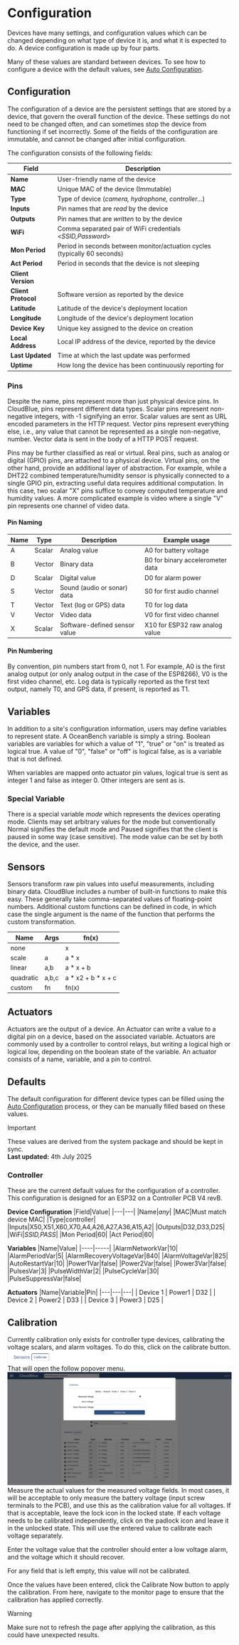 # Configuration

Devices have many settings, and configuration values which can be changed depending on what type of device it is, and what it is expected to do. A device configuration is made up by four parts.

Many of these values are standard between devices. To see how to configure a device with the default values, see [Auto Configuration](/oceanbench/autoconfiguration).

## Configuration

The configuration of a device are the persistent settings that are stored by a device, that govern the overall function of the device. These settings do not need to be changed often, and can sometimes stop the device from functioning if set incorrectly. Some of the fields of the configuration are immutable, and cannot be changed after initial configuration.

The configuration consists of the following fields:

|Field|Description|
|---| ---|
|**Name**|User-friendly name of the device|
|**MAC**|Unique MAC of the device (Immutable)|
|**Type**|Type of device (_camera, hydrophone, controller..._)|
|**Inputs**|Pin names that are _read_ by the device|
|**Outputs**|Pin names that are _written_ to by the device|
|**WiFi**|Comma separated pair of WiFi credentials <_SSID,Password_>|
|**Mon Period**|Period in seconds between monitor/actuation cycles (typically 60 seconds)|
|**Act Period**|Period in seconds that the device is not sleeping|
|**Client Version**||
|**Client Protocol**|Software version as reported by the device|
|**Latitude**|Latitude of the device's deployment location|
|**Longitude**|Longitude of the device's deployment location|
|**Device Key**|Unique key assigned to the device on creation|
|**Local Address**|Local IP address of the device, reported by the device|
|**Last Updated**|Time at which the last update was performed|
|**Uptime**|How long the device has been continuously reporting for|

### Pins

Despite the name, pins represent more than just physical device pins. In CloudBlue, pins represent different data types. Scalar pins represent non-negative integers, with -1 signifying an error. Scalar values are sent as URL encoded parameters in the HTTP request. Vector pins represent everything else, i.e., any value that cannot be represented as a single non-negative, number. Vector data is sent in the body of a HTTP POST request.

Pins may be further classified as real or virtual. Real pins, such as analog or digital (GPIO) pins, are attached to a physical device. Virtual pins, on the other hand, provide an additional layer of abstraction. For example, while a DHT22 combined temperature/humidity sensor is physically connected to a single GPIO pin, extracting useful data requires additional computation. In this case, two scalar "X" pins suffice to convey computed temperature and humidity values. A more complicated example is video where a single "V" pin represents one channel of video data.

#### Pin Naming

| Name | Type | Description | Example usage |
|---| ---|---|---|
| A | Scalar | Analog value | A0 for battery voltage |
| B | Vector | Binary data | B0 for binary accelerometer data |
| D | Scalar | Digital value | D0 for alarm power |
| S | Vector | Sound (audio or sonar) data | S0 for first audio channel |
| T | Vector | Text (log or GPS) data | T0 for log data |
| V | Vector | Video data | V0 for first video channel |
| X | Scalar | Software-defined sensor value | X10 for ESP32 raw analog value |

#### Pin Numbering
By convention, pin numbers start from 0, not 1. For example, A0 is the first analog output (or only analog output in the case of the ESP8266), V0 is the first video channel, etc. Log data is typically reported as the first text output, namely T0, and GPS data, if present, is reported as T1.

## Variables

In addition to a site's configuration information, users may define variables to represent state. A OceanBench variable is simply a string. Boolean variables are variables for which a value of "1", "true" or "on" is treated as logical true. A value of "0", "false" or "off" is logical false, as is a variable that is not defined.

When variables are mapped onto actuator pin values, logical true is sent as integer 1 and false as integer 0. Other integers are sent as is.

### Special Variable

There is a special variable _mode_ which represents the devices operating mode. Clients may set arbitrary values for the mode but conventionally Normal signifies the default mode and Paused signifies that the client is paused in some way (case sensitive). The mode value can be set by both the device, and the user.

## Sensors

Sensors transform raw pin values into useful measurements, including binary data. CloudBlue includes a number of built-in functions to make this easy. These generally take comma-separated values of floating-point numbers. Additional custom functions can be defined in code, in which case the single argument is the name of the function that performs the custom transformation.

|Name|Args|fn(x)|
|---|---|---|
|none||x|
|scale|a|a * x|
|linear|a,b|a * x + b|
|quadratic|a,b,c|a * x2 + b * x + c|
|custom|fn|fn(x)|

## Actuators

Actuators are the output of a device. An Actuator can write a value to a digital pin on a device, based on the associated variable. Actuators are commonly used by a controller to control relays, but writing a logical high or logical low, depending on the boolean state of the variable. An actuator consists of a name, variable, and a pin to control.

## Defaults

The default configuration for different device types can be filled using the [Auto Configuration](/oceanbench/autoconfiguration) process, or they can be manually filled based on these values.
> [!IMPORTANT]
> These values are derived from the system package and should be kept in sync.\
> **Last updated:** 4th July 2025

### Controller

These are the current default values for the configuration of a controller. This configuration is designed for an ESP32 on a Controller PCB V4 revB.

**Device Configuration**
|Field|Value|
|---|---|
|Name|_any_|
|MAC|Must match device MAC|
|Type|controller|
|Inputs|X50,X51,X60,X70,A4,A26,A27,A36,A15,A2|
|Outputs|D32,D33,D25|
|WiFi|_SSID,PASS_|
|Mon Period|60|
|Act Period|60|


**Variables**
|Name|Value|
|----|-----|
|AlarmNetworkVar|10|
|AlarmPeriodVar|5|
|AlarmRecoveryVoltageVar|840|
|AlarmVoltageVar|825|
|AutoRestartVar|10|
|Power1Var|false|
|Power2Var|false|
|Power3Var|false|
|PulsesVar|3|
|PulseWidthVar|2|
|PulseCycleVar|30|
|PulseSuppressVar|false|

**Actuators**
|Name|Variable|Pin|
|---|---|---|
| Device 1 | Power1 | D32 |
| Device 2 | Power2 | D33 |
| Device 3 | Power3 | D25 |

## Calibration

Currently calibration only exists for controller type devices, calibrating the voltage scalars, and alarm voltages. To do this, click on the calibrate button.
![Calibrate Controller](../images/device-calibrate.png)
That will open the follow popover menu.
![Calibration Popover](../images/device-calibrate-popover.png)
Measure the actual values for the measured voltage fields. In most cases, it will be acceptable to only measure the battery voltage (input screw terminals to the PCB), and use this as the calibration value for all voltages. If that is acceptable, leave the lock icon in the locked state. If each voltage needs to be calibrated independently, click on the padlock icon and leave it in the unlocked state. This will use the entered value to calibrate each voltage separately.

Enter the voltage value that the controller should enter a low voltage alarm, and the voltage which it should recover.

For any field that is left empty, this value will not be calibrated.

Once the values have been entered, click the Calibrate Now button to apply the calibration. From here, navigate to the monitor page to ensure that the calibration has applied correctly.

> [!WARNING]
> Make sure not to refresh the page after applying the calibration, as this could have unexpected results.

